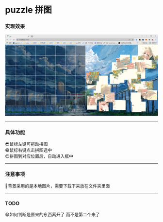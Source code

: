 # puzzle 拼图
### 实现效果
![image](https://github.com/pumpkin12135/puzzle/blob/main/img/hello.png)
***
### 具体功能
:sunglasses:鼠标左键可拖动拼图  
:grin:鼠标右键点击拼图选中  
:wink:拼图到对应位置后，自动进入框中  
***
### 注意事项
:eyes:背景采用的是本地图片，需要下载下来放在文件夹里面
***
### TODO
:grin:如何判断是原来的东西离开了 而不是第二个来了
